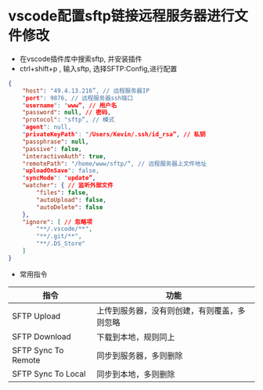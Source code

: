 # vscode配置sftp链接远程服务器进行文件修改


- 在vscode插件库中搜索sftp, 并安装插件
- ctrl+shift+p , 输入sftp, 选择SFTP:Config,进行配置

```json
{
    "host": "49.4.13.216”, // 远程服务器IP
    "port": 9876, // 远程服务器ssh端口
    "username": "www”, // 用户名
    "password": null, // 密码,
    "protocol": "sftp”, // 模式
    "agent": null,
    "privateKeyPath": "/Users/Kevin/.ssh/id_rsa”, // 私钥
    "passphrase": null,
    "passive": false,
    "interactiveAuth": true,
    "remotePath": "/home/www/sftp/“, // 远程服务器上文件地址
    "uploadOnSave": false,
    "syncMode": "update”,
    "watcher": { // 监听外部文件
        "files": false,
        "autoUpload": false,
        "autoDelete": false
    },
    "ignore": [ // 忽略项
        "**/.vscode/**",
        "**/.git/**",
        "**/.DS_Store"
    ]
}
```
- 常用指令

|指令|功能|
|--|--|
|SFTP Upload|上传到服务器，没有则创建，有则覆盖，多则忽略|
|SFTP Download|下载到本地，规则同上|
|SFTP Sync To Remote|同步到服务器，多则删除|
|SFTP Sync To Local|同步到本地，多则删除|







